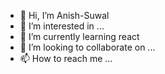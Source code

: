 - 👋 Hi, I’m Anish-Suwal
- 👀 I’m interested in ...
- 🌱 I’m currently learning react
- 💞️ I’m looking to collaborate on ...
- 📫 How to reach me ...

<!---
Anish-Suwal/Anish-Suwal is a ✨ special ✨ repository because its `README.md` (this file) appears on your GitHub profile.
You can click the Preview link to take a look at your changes.
--->
